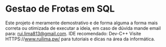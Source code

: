 # Gestao de Frotas em SQL

Este projeto é meramente demostrativo e de forma alguma a forma mais correta ou otimizada de executar a ideia, em caso de dúvida mande email para: rui.lima813@gmail.com. IDE recomendado: Dev-C++ Visite HTTPS://www.ruilima.pw/ para tutoriais e dicas na área da informática.
